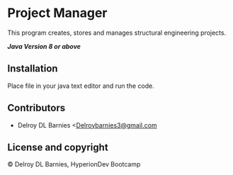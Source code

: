 # Project Manager

This program creates, stores and manages structural engineering projects.

***Java Version 8 or above***

## Installation

Place file in your java text editor and run the code.

## Contributors

- Delroy DL Barnies <Delroybarnies3@gmail.com

## License and copyright

© Delroy DL Barnies, HyperionDev Bootcamp

